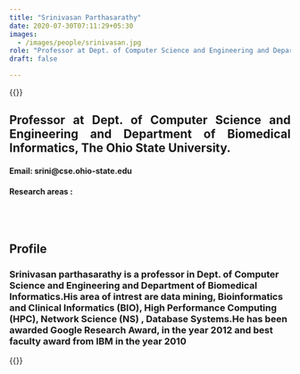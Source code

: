 ```yaml
---
title: "Srinivasan Parthasarathy"
date: 2020-07-30T07:11:29+05:30
images:
  - /images/people/srinivasan.jpg
role: "Professor at Dept. of Computer Science and Engineering and Department of Biomedical Informatics, The Ohio State University."
draft: false

---
```



{{<rawhtml>}} 
<div align="justify">
	<div>
		<h2>
			Professor at Dept. of Computer Science and Engineering and Department of Biomedical Informatics, The Ohio State University.
		</h2>
	</div>
<h4>Email: srini@cse.ohio-state.edu</h4>
<h4>Research areas : </h4><br>
</div>
<br>
<div>
	<h2>Profile</h2>
	<h3>
		Srinivasan parthasarathy is a professor in Dept. of Computer Science and Engineering and Department of Biomedical Informatics.His area of intrest are data mining, Bioinformatics and Clinical Informatics (BIO), High Performance Computing (HPC), Network Science (NS) , Database Systems.He has been awarded Google Research Award, in the year 2012 and best faculty award from IBM in the year 2010
    <br>
</div>

{{</rawhtml>}}